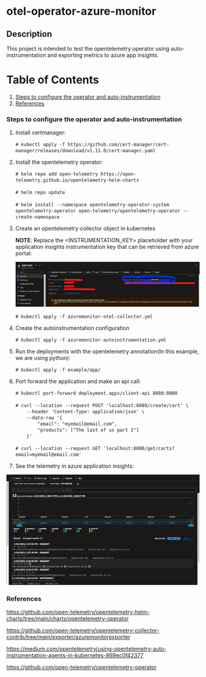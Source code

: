 # otel-operator-azure-monitor

## **Description**
This project is intended to test the opentelemetry operator using auto-instrumentation and exporting metrics to azure app insights.

# Table of Contents
1. [Steps to configure the operator and auto-instrumentation](#configuration)
2. [References](#references)

### **Steps to configure the operator and auto-instrumentation** <a name="configuration"></a>


1. Install certmanager:
    ```
    # kubectl apply -f https://github.com/cert-manager/cert-manager/releases/download/v1.11.0/cert-manager.yaml
    ```
2. Install the opentelemetry operator:

    ```
    # helm repo add open-telemetry https://open-telemetry.github.io/opentelemetry-helm-charts

    # helm repo update

    # helm install --namespace opentelemetry-operator-system opentelemetry-operator open-telemetry/opentelemetry-operator --create-namespace
    ```
3. Create an opentelemetry collector object in kubernetes
    
    **NOTE**: Replace the <INSTRUMENTATION_KEY> placeholder with your application insights instrumentation key that can be retrieved from azure portal:

    ![Alt text](images/instrumentation_key.png "App insights instrumentation key")


    ```
    # kubectl apply -f azuremonitor-otel-collector.yml
    ```
4. Create the autoinstrumentation configuration

    ```
    # kubectl apply -f azuremonitor-autoinstrumentation.yml
    ```
5. Run the deployments with the opentelemetry annotation(In this example, we are using python):

    ```
    # kubectl apply -f example/app/
    ```
6. Port forward the application and make an api call:

    ```
    # kubectl port-forward deployment.apps/client-api 8080:8000

    # curl --location --request POST 'localhost:8080/create/cart' \
        --header 'Content-Type: application/json' \
        --data-raw '{
            "email": "myemail@email.com",
            "products": ["The last of us part I"]
        }'

    # curl --location --request GET 'localhost:8080/get/carts?email=myemail@email.com'
    ```
7. See the telemetry in azure application insights:

![Alt text](images/app_insights_telemetry.png "App insights transaction")

### References <a name="references"></a>

https://github.com/open-telemetry/opentelemetry-helm-charts/tree/main/charts/opentelemetry-operator

https://github.com/open-telemetry/opentelemetry-collector-contrib/tree/main/exporter/azuremonitorexporter

https://medium.com/opentelemetry/using-opentelemetry-auto-instrumentation-agents-in-kubernetes-869ec0f42377

https://github.com/open-telemetry/opentelemetry-operator